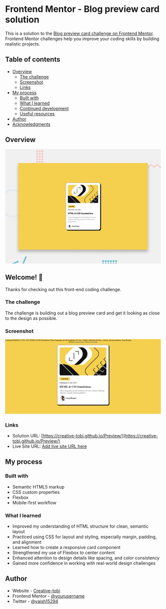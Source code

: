 # Frontend Mentor - Blog preview card solution

This is a solution to the [Blog preview card challenge on Frontend Mentor](https://www.frontendmentor.io/challenges/blog-preview-card-ckPaj01IcS). Frontend Mentor challenges help you improve your coding skills by building realistic projects.

## Table of contents

- [Overview](#overview)
  - [The challenge](#the-challenge)
  - [Screenshot](#screenshot)
  - [Links](#links)
- [My process](#my-process)
  - [Built with](#built-with)
  - [What I learned](#what-i-learned)
  - [Continued development](#continued-development)
  - [Useful resources](#useful-resources)
- [Author](#author)
- [Acknowledgments](#acknowledgments)

## Overview

![Design preview for the Blog preview card coding challenge](./preview.jpg)

## Welcome! 👋

Thanks for checking out this front-end coding challenge.

### The challenge

The challenge is building out a blog preview card and get it looking as close to the design as possible.

### Screenshot

![Screenshot](./assets/images/screenshot.jpg)

### Links

- Solution URL: [https://creative-tobi.github.io/Preview/](https://creative-tobi.github.io/Preview/)
- Live Site URL: [Add live site URL here](https://your-live-site-url.com)

## My process

### Built with

- Semantic HTML5 markup
- CSS custom properties
- Flexbox
- Mobile-first workflow

### What I learned

- Improved my understanding of HTML structure for clean, semantic layout
- Practiced using CSS for layout and styling, especially margin, padding, and alignment
- Learned how to create a responsive card component
- Strengthened my use of Flexbox to center content
- Enhanced attention to design details like  spacing, and color consistency
- Gained more confidence in working with real-world design challenges



## Author

- Website - [Creative-tobi](https://www.your-site.com)
- Frontend Mentor - [@yourusername](https://www.frontendmentor.io/profile/Creative-tobi)
- Twitter - [@yaish15294](https://x.com/aish15294)
